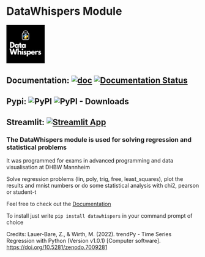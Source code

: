 # DataWhispers Module

![DataWhispers Logo](https://github.com/GermanPaul12/datawhispers/blob/main/assets/logo.png?raw=true)

## Documentation: [![doc](https://img.shields.io/badge/Made%20with-Sphinx-1f425f.svg)](https://germanpaul12.github.io/datawhispers/) [![Documentation Status](https://readthedocs.org/projects/datawhispers/badge/?version=latest)](https://datawhispers.readthedocs.io/en/latest/?badge=latest)

## Pypi: ![PyPI](https://img.shields.io/pypi/v/datawhispers) ![PyPI - Downloads](https://img.shields.io/pypi/dm/datawhispers)

## Streamlit: [![Streamlit App](https://static.streamlit.io/badges/streamlit_badge_black_white.svg)](https://datawhispers.streamlit.app/)

### The **DataWhispers** module is used for solving regression and statistical problems

It was programmed for exams in advanced programming and data visualisation at DHBW Mannheim

Solve regression problems (lin, poly, trig, free, least_squares), plot the results and mnist numbers or do some statistical analysis with chi2, pearson or student-t

Feel free to check out the [Documentation](https://datawhispers.readthedocs.io/en/latest/index.html)

To install just write ```pip install datawhispers``` in your command prompt of choice

Credits: Lauer-Bare, Z., & Wirth, M. (2022). trendPy - Time Series Regression with Python (Version v1.0.1) [Computer software]. https://doi.org/10.5281/zenodo.7009281
